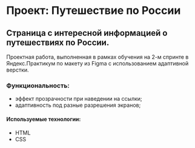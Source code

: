 # Проект: Путешествие по России

## Страница с интересной информацией о путешествиях по России. 
Проектная работа, выполненная в рамках обучения на 2-м спринте в Яндекс.Практикум по макету из Figma с использованием адаптивной верстки.

### Функциональность:
* эффект прозрачности при наведении на ссылки;
* адаптивность под разные разрешения экранов;

#### Используемые технологии:
* HTML
* CSS